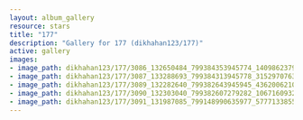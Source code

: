```yaml
---
layout: album_gallery
resource: stars
title: "177"
description: "Gallery for 177 (dikhahan123/177)"
active: gallery
images:
- image_path: dikhahan123/177/3086_132650484_799384353945774_1409862379706989619_n.jpg
- image_path: dikhahan123/177/3087_133288693_799384313945778_3152970763464165273_n.jpg
- image_path: dikhahan123/177/3089_132282640_799382643945945_4362006210740032190_n.jpg
- image_path: dikhahan123/177/3090_132303040_799382607279282_1067160932065354234_n.jpg
- image_path: dikhahan123/177/3091_131987085_799148990635977_5777133855532433445_n.jpg
---
```

